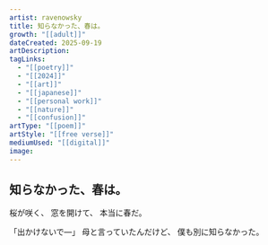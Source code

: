 ```yaml
---
artist: ravenowsky
title: 知らなかった、春は。
growth: "[[adult]]"
dateCreated: 2025-09-19
artDescription:
tagLinks:
  - "[[poetry]]"
  - "[[2024]]"
  - "[[art]]"
  - "[[japanese]]"
  - "[[personal work]]"
  - "[[nature]]"
  - "[[confusion]]"
artType: "[[poem]]"
artStyle: "[[free verse]]"
mediumUsed: "[[digital]]"
image:
---
```

## 知らなかった、春は。

桜が咲く、
窓を開けて、
本当に春だ。

「出かけないで—」
母と言っていたんだけど、
僕も別に知らなかった。